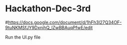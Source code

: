 # Hackathon-Dec-3rd
#https://docs.google.com/document/d/1hFh3l27Q34OF-9tuNKMSfJY9DxnihQ_lZwBBAuqPfwE/edit

Run the UI.py file

